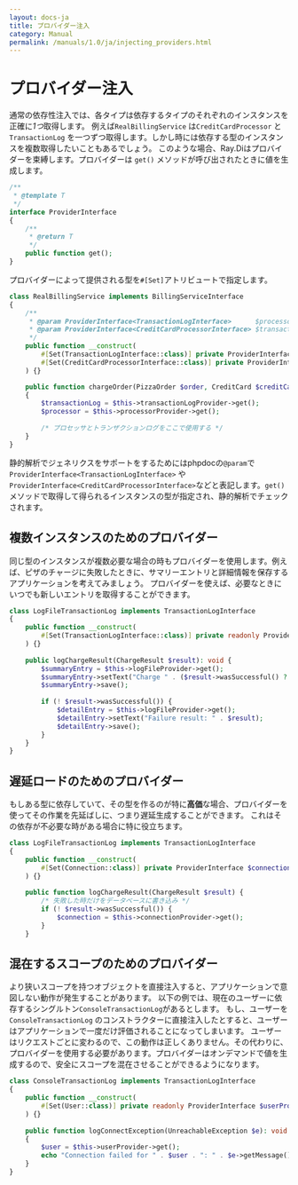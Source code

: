 ```yaml
---
layout: docs-ja
title: プロバイダー注入
category: Manual
permalink: /manuals/1.0/ja/injecting_providers.html
---
```

# プロバイダー注入

通常の依存性注入では、各タイプは依存するタイプのそれぞれのインスタンスを正確に*1つ*取得します。
例えば`RealBillingService` は`CreditCardProcessor` と`TransactionLog` を一つずつ取得します。しかし時には依存する型のインスタンスを複数取得したいこともあるでしょう。
このような場合、Ray.Diはプロバイダーを束縛します。プロバイダーは `get()` メソッドが呼び出されたときに値を生成します。

```php
/**
 * @template T
 */
interface ProviderInterface
{
    /**
     * @return T
     */
    public function get();
}
```

プロバイダーによって提供される型を`#[Set]`アトリビュートで指定します。

```php
class RealBillingService implements BillingServiceInterface
{
    /**
     * @param ProviderInterface<TransactionLogInterface>      $processorProvider
     * @param ProviderInterface<CreditCardProcessorInterface> $transactionLogProvider
     */
    public function __construct(
        #[Set(TransactionLogInterface::class)] private ProviderInterface $processorProvider,
        #[Set(CreditCardProcessorInterface::class)] private ProviderInterface $transactionLogProvider
    ) {}

    public function chargeOrder(PizzaOrder $order, CreditCard $creditCard): Receipt
    {
        $transactionLog = $this->transactionLogProvider->get();
        $processor = $this->processorProvider->get();
        
        /* プロセッサとトランザクションログをここで使用する */
    }
}
```

静的解析でジェネリクスをサポートをするためにはphpdocの`@param`で`ProviderInterface<TransactionLogInterface>` や `ProviderInterface<CreditCardProcessorInterface>`などと表記します。`get()`メソッドで取得して得られるインスタンスの型が指定され、静的解析でチェックされます。

## 複数インスタンスのためのプロバイダー

同じ型のインスタンスが複数必要な場合の時もプロバイダーを使用します。例えば、ピザのチャージに失敗したときに、サマリーエントリと詳細情報を保存するアプリケーションを考えてみましょう。
プロバイダーを使えば、必要なときにいつでも新しいエントリを取得することができます。

```php
class LogFileTransactionLog implements TransactionLogInterface
{
    public function __construct(
        #[Set(TransactionLogInterface::class)] private readonly ProviderInterface $logFileProvider
    ) {}
    
    public logChargeResult(ChargeResult $result): void {
        $summaryEntry = $this->logFileProvider->get();
        $summaryEntry->setText("Charge " . ($result->wasSuccessful() ? "success" : "failure"));
        $summaryEntry->save();
        
        if (! $result->wasSuccessful()) {
            $detailEntry = $this->logFileProvider->get();
            $detailEntry->setText("Failure result: " . $result);
            $detailEntry->save();
        }
    }
}
```

## 遅延ロードのためのプロバイダー

もしある型に依存していて、その型を作るのが特に**高価**な場合、プロバイダーを使ってその作業を先延ばしに、つまり遅延生成することができます。
これはその依存が不必要な時がある場合に特に役立ちます。

```php
class LogFileTransactionLog implements TransactionLogInterface
{
    public function __construct(
        #[Set(Connection::class)] private ProviderInterface $connectionProvider
    ) {}
    
    public function logChargeResult(ChargeResult $result) {
        /* 失敗した時だけをデータベースに書き込み */
        if (! $result->wasSuccessful()) {
            $connection = $this->connectionProvider->get();
        }
    }
```

## 混在するスコープのためのプロバイダー

より狭いスコープを持つオブジェクトを直接注入すると、アプリケーションで意図しない動作が発生することがあります。
以下の例では、現在のユーザーに依存するシングルトン`ConsoleTransactionLog`があるとします。
もし、ユーザーを `ConsoleTransactionLog` のコンストラクターに直接注入したとすると、ユーザーはアプリケーションで一度だけ評価されることになってしまいます。
ユーザーはリクエストごとに変わるので、この動作は正しくありません。その代わりに、プロバイダーを使用する必要があります。プロバイダーはオンデマンドで値を生成するので、安全にスコープを混在させることができるようになります。

```php
class ConsoleTransactionLog implements TransactionLogInterface
{
    public function __construct(
        #[Set(User::class)] private readonly ProviderInterface $userProvider
    ) {}
    
    public function logConnectException(UnreachableException $e): void
    {
        $user = $this->userProvider->get();
        echo "Connection failed for " . $user . ": " . $e->getMessage();
    }
}
```
